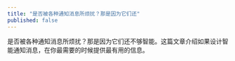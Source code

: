 ```yaml
---
title: "是否被各种通知消息所烦扰？那是因为它们还"
published: false
---
```

是否被各种通知消息所烦扰？那是因为它们还不够智能。这篇文章介绍如果设计智能通知消息，在你最需要的时候提供最有用的信息。